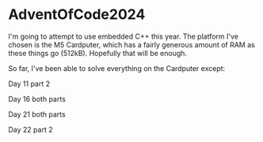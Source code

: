 # AdventOfCode2024

I'm going to attempt to use embedded C++ this year. The platform I've chosen is the M5 Cardputer, which has a fairly generous amount of RAM as these things go (512kB). Hopefully that will be enough.

So far, I've been able to solve everything on the Cardputer except:

Day 11 part 2

Day 16 both parts

Day 21 both parts

Day 22 part 2
